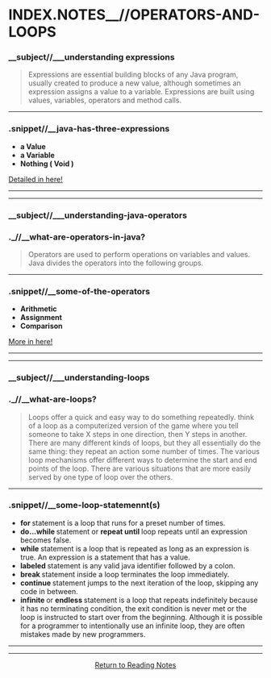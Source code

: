 # INDEX.NOTES__//OPERATORS-AND-LOOPS

### __subject//___understanding expressions  


> Expressions are essential building blocks of any Java program, usually created to produce a new value, although sometimes an expression assigns a value to a variable. Expressions are built using values, variables, operators and method calls.

<hr>

 ### .snippet//__java-has-three-expressions 

<ul>
  <li> <b> a Value </b> </li>
  <li> <b> a Variable </b> </li>
  <li> <b> Nothing ( Void ) </b> </li>
</ul>
<a href="https://www.thoughtco.com/expression-2034097"> Detailed in here! </a>

<hr><hr>

###  __subject//___understanding-java-operators

### ._//__<b>what-are-operators-in-java?</b>

> Operators are used to perform operations on variables and values. Java divides the operators into the following groups.

<hr>

### .snippet//__some-of-the-operators 

 <ul>
  <li> <b> Arithmetic </b> </li>
  <li> <b> Assignment </b> </li>
  <li> <b> Comparison </b> </li>
  </ul>
<a href="https://docs.oracle.com/javase/tutorial/java/nutsandbolts/opsummary.html"> More in here! </a>

<hr><hr>

### __subject//___understanding-loops

### ._//__<b>what-are-loops?</b>

> Loops offer a quick and easy way to do something repeatedly.  think of a loop as a computerized version of the game where you tell someone to take X steps in one direction, then Y steps in another. There are many different kinds of loops, but they all essentially do the same thing: they repeat an action some number of times. The various loop mechanisms offer different ways to determine the start and end points of the loop. There are various situations that are more easily served by one type of loop over the others.

<hr>

### .snippet//__some-loop-statemennt(s)

<ul>
  <li> <b> for </b> statement is a loop that runs for a preset number of times. </li>
  <li> <b> do...while </b> statement or <b> repeat until </b> loop repeats until an expression becomes false.</li>
  <li> <b> while </b> statement is a loop that is repeated as long as an expression is true. An expression is a statement that has a value. </li>
  <li> <b> labeled </b> statement is any valid java identifier followed by a colon. </li>
  <li> <b> break </b> statement inside a loop terminates the loop immediately. </li>
  <li> <b> continue </b> statement jumps to the next iteration of the loop, skipping any code in between.</li>
  <li> <b> infinite </b> or <b> endless </b> statement is a loop that repeats indefinitely because it has no terminating condition, the exit condition is never met or the loop is instructed to start over from the beginning. Although it is possible for a programmer to intentionally use an infinite loop, they are often mistakes made by new programmers.</li>
</ul>

<hr><hr>

<center> <a href="https://shaniib.github.io/reading-notes"> Return to Reading Notes </a> <center> 